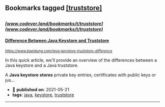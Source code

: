 ## Bookmarks tagged [[truststore]](https://www.codever.land/search?q=[truststore])

_<sup><sup>[www.codever.land/bookmarks/t/truststore](www.codever.land/bookmarks/t/truststore)</sup></sup>_
---
#### [Difference Between Java Keystore and Truststore](https://www.baeldung.com/java-keystore-truststore-difference)
_<sup>https://www.baeldung.com/java-keystore-truststore-difference</sup>_

In this quick article, we'll provide an overview of the differences between a Java keystore and a Java truststore.

A **Java keystore stores** private key entries, certificates with public keys or jus...
* :calendar: **published on**: 2021-05-21
* **tags**: [java](../tagged/java.md), [keystore](../tagged/keystore.md), [truststore](../tagged/truststore.md)
---
